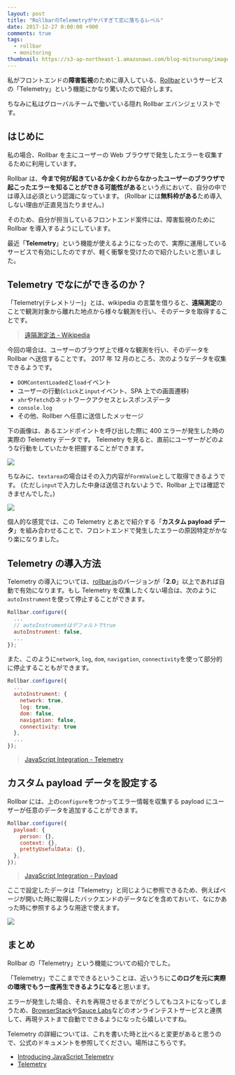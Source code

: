 ```yaml
---
layout: post
title: "RollbarのTelemetryがヤバすぎて恋に落ちるレベル"
date: 2017-12-27 0:00:00 +900
comments: true
tags:
  - rollbar
  - monitoring
thumbnail: https://s3-ap-northeast-1.amazonaws.com/blog-mitsuruog/images/2017/rollbar04.png
---
```


私がフロントエンドの**障害監視**のために導入している、[Rollbar](https://rollbar.com/)というサービスの「Telemetry」という機能にかなり驚いたので紹介します。

ちなみに私はグローバルチームで働いている隠れ Rollbar エバンジェリストです。

## はじめに

私の場合、Rollbar を主にユーザーの Web ブラウザで発生したエラーを収集するために利用しています。

Rollbar は、**今まで何が起きているか全くわからなかったユーザーのブラウザで起こったエラーを知ることができる可能性がある**という点において、自分の中では導入は必須という認識になっています。
(Rollbar には**無料枠がある**ため導入しない理由が正直見当たりません。)

そのため、自分が担当しているフロントエンド案件には、障害監視のために Rollbar を導入するようにしています。

最近「**Telemetry**」という機能が使えるようになったので、実際に運用しているサービスで有効にしたのですが、軽く衝撃を受けたので紹介したいと思いました。

## Telemetry でなにができるのか？

「Telemetry(テレメトリー)」とは、wikipedia の言葉を借りると、**遠隔測定**のことで観測対象から離れた地点から様々な観測を行い、そのデータを取得することです。

> [遠隔測定法 \- Wikipedia](https://ja.wikipedia.org/wiki/%E9%81%A0%E9%9A%94%E6%B8%AC%E5%AE%9A%E6%B3%95)

今回の場合は、ユーザーのブラウザ上で様々な観測を行い、そのデータを Rollbar へ送信することです。
2017 年 12 月のところ、次のようなデータを収集できるようです。

- `DOMContentLoaded`と`load`イベント
- ユーザーの行動(`click`と`input`イベント、SPA 上での画面遷移)
- `xhr`や`fetch`のネットワークアクセスとレスポンスデータ
- `console.log`
- その他、Rollber へ任意に送信したメッセージ

下の画像は、あるエンドポイントを呼び出した際に 400 エラーが発生した時の実際の Telemetry データです。
Telemetry を見ると、直前にユーザーがどのような行動をしていたかを把握することができます。

![](https://s3-ap-northeast-1.amazonaws.com/blog-mitsuruog/images/2017/rollbar01.png)

ちなみに、`textarea`の場合はその入力内容が`FormValue`として取得できるようです。
(ただし`input`で入力した中身は送信されないようで、Rollbar 上では確認できませんでした。)

![](https://s3-ap-northeast-1.amazonaws.com/blog-mitsuruog/images/2017/rollbar02.png)

個人的な感覚では、この Telemetry とあとで紹介する「**カスタム payload データ**」を組み合わせることで、フロントエンドで発生したエラーの原因特定がかなり楽になりました。

## Telemetry の導入方法

Telemetry の導入については、[rollbar.js](https://github.com/rollbar/rollbar.js)のバージョンが「**2.0**」以上であれば自動で有効になります。もし Telemetry を収集したくない場合は、次のように`autoInstrument`を使って停止することができます。

```js
Rollbar.configure({
  ...
  // autoInstrumentはデフォルトでtrue
  autoInstrument: false,
  ...
});
```

また、このように`network`, `log`, `dom`, `navigation`, `connectivity`を使って部分的に停止することもができます。

```js
Rollbar.configure({
  ...
  autoInstrument: {
    network: true,
    log: true,
    dom: false,
    navigation: false,
    connectivity: true
  },
  ...
});
```

> [JavaScript Integration - Telemetry](https://rollbar.com/docs/notifier/rollbar.js/#telemetry)

## カスタム payload データを設定する

Rollbar には、上の`configure`をつかってエラー情報を収集する payload にユーザーが任意のデータを追加することができます。

```js
Rollbar.configure({
  payload: {
    person: {},
    context: {},
    prettyUsefulData: {},
  },
});
```

> [JavaScript Integration - Payload](https://rollbar.com/docs/notifier/rollbar.js/#payload-1)

ここで設定したデータは「Telemetry」と同じように参照できるため、例えばページが開いた時に取得したバックエンドのデータなどを含めておいて、なにかあった時に参照するような用途で使えます。

![](https://s3-ap-northeast-1.amazonaws.com/blog-mitsuruog/images/2017/rollbar03.png)

## まとめ

Rollbar の「Telemetry」という機能についての紹介でした。

「Telemetry」でここまでできるということは、近いうちに**このログを元に実際の環境でもう一度再生できるようになる**と思います。

エラーが発生した場合、それを再現させるまでがどうしてもコストになってしまうため、[BrowserStack](https://www.browserstack.com/)や[Sauce Labs](https://saucelabs.com/)などのオンラインテストサービスと連携して、再現テストまで自動でできるようになったら嬉しいですね。

Telemetry の詳細については、これを書いた時と比べると変更があると思うので、公式のドキュメントを参照してください。場所はこちらです。

- [Introducing JavaScript Telemetry](https://rollbar.com/blog/introducing-javascript-telemetry/)
- [Telemetry](https://rollbar.com/docs/telemetry/)
